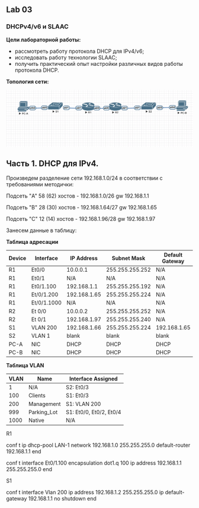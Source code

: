 ## Lab 03

### DHCPv4/v6 и SLAAC

**Цели лабораторной работы:** 

* рассмотреть работу протокола DHCP для IPv4/v6;
* исследовать работу технологии SLAAC;
* получить практический опыт настройки различных видов работы протокола DHCP.

**Топология сети:**

![](https://github.com/IBashlakov/Otus_Network_Engineer_2022/blob/main/lab03/Topology.png?raw=true)

## Часть 1. DHCP для IPv4.

Произведем разделение сети 192.168.1.0/24 в соответствии с требованиями методички:


Подсеть "A" 58 (62) хостов - 192.168.1.0/26 gw 192.168.1.1

Подсеть "B" 28 (30) хостов - 192.168.1.64/27 gw 192.168.1.65

Подсеть "C" 12 (14) хостов - 192.168.1.96/28 gw 192.168.1.97

Занесем данные в таблицу:


**Таблица адресации**


| Device | Interface | IP Address |	Subnet Mask |	Default Gateway |
|---|---|---|---|---|
| R1 | Et0/0	 | 10.0.0.1	| 255.255.255.252	| N/A |
| R1 | Et0/1 |	N/A |	N/A |	N/A |
| R1 | Et0/1.100	| 192.168.1.1 |	255.255.255.192 |	N/A |
| R1	| Et/0/1.200	 | 192.168.1.65 | 255.255.255.224 |	N/A |
| R1	| Et/0/1.1000 |	N/A |	N/A |	N/A |
| R2	| Et 0/0 | 10.0.0.2 | 255.255.255.252 | N/A |
| R2	| Et 0/1 | 192.168.1.97 | 255.255.255.240 | N/A |
| S1	| VLAN 200 |	192.168.1.66	| 255.255.255.224 | 192.168.1.65 |
| S2	| VLAN 1 | blank |	blank	| blank |
| PC-A | NIC | DHCP |	DHCP |	DHCP |
| PC-B | NIC	| DHCP |	DHCP |	DHCP |

**Таблица VLAN**

| VLAN	| Name |	Interface Assigned |
|---|---|---|
| 1	 | N/A | S2: Et0/3 |
| 100	| Clients	| S1: Et0/3 |
| 200 |	Management |	S1: VLAN 200 |
| 999	| Parking_Lot	 | S1: Et0/0, Et0/2, Et0/4 |
| 1000	 | Native | N/A |


R1

conf t
ip dhcp-pool LAN-1
network 192.168.1.0 255.255.255.0
default-router 192.168.1.1
end

conf t
interface Et0/1.100
encapsulation dot1.q 100
ip address 192.168.1.1 255.255.255.0
end

S1

conf t
interface Vlan 200
ip address 192.168.1.2 255.255.255.0
ip default-gateway 192.168.1.1
no shutdown
end




